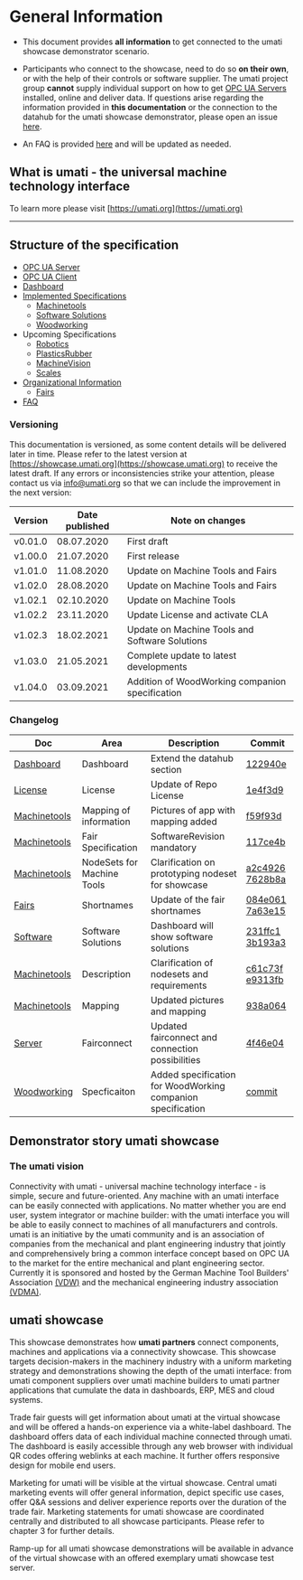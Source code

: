 # General Information 

- This document provides **all information** to get connected to the umati showcase demonstrator scenario.
- Participants who connect to the showcase, need to do so **on their own**, or with the help of their controls or software supplier. The umati project group **cannot** supply individual support on how to get [OPC UA Servers](SERVER.md) installed, online and deliver data. If questions arise regarding the information provided in **this documentation** or the connection to the datahub for the umati showcase demonstrator, please open an issue [here](https://github.com/umati/Showcase).

- An FAQ is provided [here](FAQ.md) and will be updated as needed.

## What is umati - the universal machine technology interface

To learn more please visit [https://umati.org](https://umati.org)

---

## Structure of the specification

- [OPC UA Server](SERVER.md)
- [OPC UA Client](CLIENT.md)
- [Dashboard](DASHBOARD.md)
- [Implemented Specifications](Specs.md)
  - [Machinetools](Specs/Machinetools.md)
  - [Software Solutions](Specs/Software.md)
  - [Woodworking](Specs/Woodworking.md)
- Upcoming Specifications
  - [Robotics](Specs/WIP.md)
  - [PlasticsRubber](Specs/WIP.md)
  - [MachineVision](Specs/WIP.md)
  - [Scales](Specs/WIP.md)
- [Organizational Information](Organization.md)
  - [Fairs](Specs/Fairs.md)
- [FAQ](FAQ.md)

### Versioning

This documentation is versioned, as some content details will be delivered later in time. Please refer to the latest version at [https://showcase.umati.org](https://showcase.umati.org) to receive the latest draft. If any errors or inconsistencies strike your attention, please contact us via [info@umati.org](mailto:info@umati.org) so that we can include the improvement in the next version:

| **Version** | **Date published** | **Note on changes** |
| --- | --- | --- |
| v0.01.0 | 08.07.2020 | First draft|
| v1.00.0 | 21.07.2020 | First release |
| v1.01.0 | 11.08.2020 | Update on Machine Tools and Fairs |
| v1.02.0 | 28.08.2020 | Update on Machine Tools and Fairs |
| v1.02.1 | 02.10.2020 | Update on Machine Tools |
| v1.02.2 | 23.11.2020 | Update License and activate CLA |
| v1.02.3 | 18.02.2021 | Update on Machine Tools and Software Solutions |
| v1.03.0 | 21.05.2021 | Complete update to latest developments |
| v1.04.0 | 03.09.2021 | Addition of WoodWorking companion specification |

### Changelog

| Doc | Area | Description | Commit |
| --- | --- | --- | --- |
| [Dashboard](DASHBOARD.md) | Dashboard | Extend the datahub section | [122940e](https://github.com/umati/Showcase/commit/122940ebdd091251cbe5a028c3ffe719b5b6ec63) |
| [License](LICENSE) | License | Update of Repo License| [1e4f3d9](https://github.com/umati/Showcase/commit/1e4f3d934e4e4420554d0509fff11ba4f853e2f3)|
| [Machinetools](Specs/Machinetools.md) | Mapping of information | Pictures of app with mapping added | [f59f93d](https://github.com/umati/Showcase/commit/f59f93dc4eda4bdf4bf00efc53f8560bc6108b35) |
| [Machinetools](Specs/Machinetools.md) | Fair Specification | SoftwareRevision mandatory | [117ce4b](https://github.com/umati/Showcase/pull/16/commits/117ce4bde7a57574de1240e76d2d3aa1160bd517) |
| [Machinetools](Specs/Machinetools.md) | NodeSets for Machine Tools | Clarification on prototyping nodeset for showcase | [a2c4926](https://github.com/umati/Showcase/commit/a2c49264ca66caf6813de1ad8a5706d83ec3aa46) [7628b8a](https://github.com/umati/Showcase/commit/7628b8af38c41da2e01dac70f3d8f8be44f8949c) |
| [Fairs](Specs/Fairs.md) | Shortnames | Update of the fair shortnames | [084e061](https://github.com/umati/Showcase/commit/084e0611be0bf4618e17c07260dd24d397e31ce0) [7a63e15](https://github.com/umati/Showcase/pull/16/commits/7a63e15d3e0fe691630e07814ad9e82dfe2f92b0) |
| [Software](Specs/Software.md) | Software Solutions | Dashboard will show software solutions | [231ffc1](https://github.com/umati/Showcase/commit/231ffc1089b60020570286e095011defcee29b3b) [3b193a3](https://github.com/umati/Showcase/commit/3b193a34d1e64d3e93153023345073ae70e97423) |
| [Machinetools](Specs/Machinetools.md) | Description | Clarification of nodesets and requirements | [c61c73f](https://github.com/umati/Showcase/commit/c61c73fa74b17dce58fd7c938f9992746dbf688d) [e9313fb](https://github.com/umati/Showcase/commit/e9313fb65cd264aee6c256a43e3fd758b737c449) |
| [Machinetools](Specs/Machinetools.md) | Mapping | Updated pictures and mapping | [938a064](https://github.com/umati/Showcase/commit/938a0645771e879ca7cb5ab79be7706b0d4267d4)
| [Server](SERVER.md) | Fairconnect | Updated fairconnect and connection possibilities | [4f46e04](https://github.com/umati/Showcase/commit/4f46e04431582ccbd1c6714cbd018255e1d09262) |
| [Woodworking](Specs/Woodworking.md) | Specficaiton | Added specification for WoodWorking companion specification | [commit](commit) |

## Demonstrator story umati showcase

### The umati vision

Connectivity with umati - universal machine technology interface - is simple, secure and future-oriented. Any machine with an umati interface can be easily connected with applications. No matter whether you are end user, system integrator or machine builder: with the umati interface you will be able to easily connect to machines of all manufacturers and controls. umati is an initiative by the umati community and is an association of companies from the mechanical and plant engineering industry that jointly and comprehensively bring a common interface concept based on OPC UA to the market for the entire mechanical and plant engineering sector. Currently it is sponsored and hosted by the German Machine Tool Builders' Association [(VDW)](https://vdw.de) and the mechanical engineering industry association [(VDMA)](https://vdma.org).

## umati showcase

This showcase demonstrates how **umati partners** connect components, machines and applications via a connectivity showcase. This showcase targets decision-makers in the machinery industry with a uniform marketing strategy and demonstrations showing the depth of the umati interface: from umati component suppliers over umati machine builders to umati partner applications that cumulate the data in dashboards, ERP, MES and cloud systems.

Trade fair guests will get information about umati at the virtual showcase and will be offered a hands-on experience via a white-label dashboard. The dashboard offers data of each individual machine connected through umati. The dashboard is easily accessible through any web browser with individual QR codes offering weblinks at each machine. It further offers responsive design for mobile end users.

Marketing for umati will be visible at the virtual showcase. Central umati marketing events will offer general information, depict specific use cases, offer Q&amp;A sessions and deliver experience reports over the duration of the trade fair. Marketing statements for umati showcase are coordinated centrally and distributed to all showcase participants. Please refer to chapter 3 for further details.

Ramp-up for all umati showcase demonstrations will be available in advance of the virtual showcase with an offered exemplary umati showcase test server.
